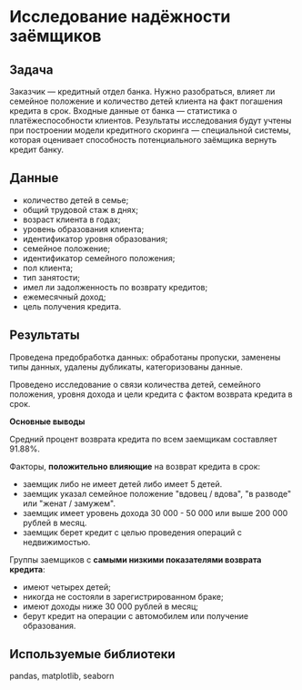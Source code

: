# Исследование надёжности заёмщиков

## Задача
Заказчик — кредитный отдел банка. Нужно разобраться, влияет ли семейное положение и количество детей клиента на факт погашения кредита в срок. Входные данные от банка — статистика о платёжеспособности клиентов.
Результаты исследования будут учтены при построении модели кредитного скоринга — специальной системы, которая оценивает способность потенциального заёмщика вернуть кредит банку.

## Данные
- количество детей в семье;
- общий трудовой стаж в днях;
- возраст клиента в годах;
- уровень образования клиента;
- идентификатор уровня образования;
- семейное положение;
- идентификатор семейного положения;
- пол клиента;
- тип занятости;
- имел ли задолженность по возврату кредитов;
- ежемесячный доход;
- цель получения кредита.

## Результаты

Проведена предобработка данных: обработаны пропуски, заменены типы данных, удалены дубликаты, категоризованы данные. 

Проведено исследование о связи количества детей, семейного положения, уровня дохода и цели кредита с фактом возврата кредита в срок.

**Основные выводы**

Средний процент возврата кредита по всем заемщикам составляет 91.88%.

Факторы, **положительно влияющие** на возврат кредита в срок: 
 - заемщик либо не имеет детей либо имеет 5 детей.
 - заемщик указал семейное положение "вдовец / вдова", "в разводе" или "женат / замужем".
 - заемщик имеет уровень дохода 30 000 - 50 000 или выше 200 000 рублей в месяц.
 - заемщик берет кредит с целью проведения операций с недвижимостью.

Группы заемщиков с **самыми низкими показателями возврата кредита**:
 - имеют четырех детей;
 - никогда не состояли в зарегистрированном браке;
 - имеют доходы ниже 30 000 рублей в месяц;
 - берут кредит на операции с автомобилем или получение образования.

## Используемые библиотеки
pandas, matplotlib, seaborn